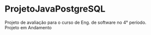 # ProjetoJavaPostgreSQL
Projeto de avaliação para o curso de Eng. de software no 4° período.
Projeto em Andamento
